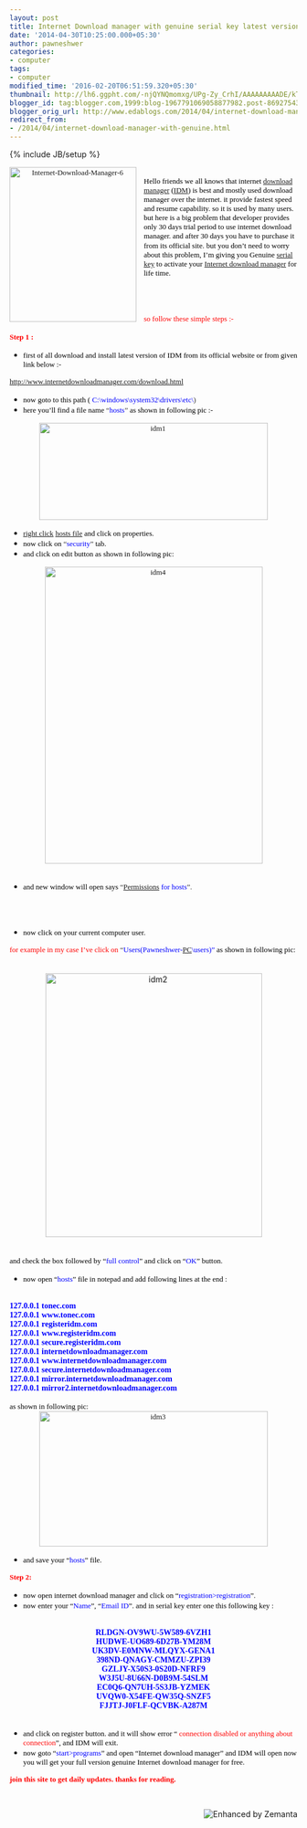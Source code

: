 ```yaml
---
layout: post
title: Internet Download manager with genuine serial key latest version
date: '2014-04-30T10:25:00.000+05:30'
author: pawneshwer
categories:
- computer
tags:
- computer
modified_time: '2016-02-20T06:51:59.320+05:30'
thumbnail: http://lh6.ggpht.com/-njQYNQmomxg/UPg-Zy_CrhI/AAAAAAAAADE/kTfMfSBPAvw/s72-c/Internet-Download-Manager-6_thumb%25255B1%25255D.jpg?imgmax=800
blogger_id: tag:blogger.com,1999:blog-1967791069058877982.post-8692754399856148408
blogger_orig_url: http://www.edablogs.com/2014/04/internet-download-manager-with-genuine.html
redirect_from:
- /2014/04/internet-download-manager-with-genuine.html
---
```


{% include JB/setup %}

<div dir="ltr" style="text-align: left;" trbidi="on"><div class="separator" style="clear: both; text-align: center;"><span style="clear: left; float: left; font-family: verdana; font-size: small; margin-bottom: 1em; margin-right: 1em;"><img alt="Internet-Download-Manager-6" border="0" src="http://lh6.ggpht.com/-njQYNQmomxg/UPg-Zy_CrhI/AAAAAAAAADE/kTfMfSBPAvw/Internet-Download-Manager-6_thumb%25255B1%25255D.jpg?imgmax=800" height="271" style="background-image: none; border-width: 0px; display: inline; padding-left: 0px; padding-right: 0px; padding-top: 0px;" title="Internet-Download-Manager-6" width="222" /></span></div><br /><span style="color: black; font-family: verdana; font-size: small;"><span style="font-size: small;">Hello friends we all knows that internet <a class="zem_slink" href="http://en.wikipedia.org/wiki/Download_manager" rel="wikipedia" target="_blank" title="Download manager">download manager</a> (<a class="zem_slink" href="http://en.wikipedia.org/wiki/Intelligent_dance_music" rel="wikipedia" target="_blank" title="Intelligent dance music">IDM</a>) is best and mostly used download manager over the internet. it provide fastest speed and resume capability. so it is used by many users</span>.</span>    <br /><span style="font-size: small;"><span style="color: black; font-family: verdana; font-size: small;"><span style="font-size: small;">but here is a big problem that developer provides only 30 days trial period to use internet download manager. and after 30 days you have to purchase it from its official site</span>.</span>      </span><span style="color: black; font-family: verdana; font-size: small;"><span style="font-size: small;">but you don’t need to worry about this problem, I’m giving you Genuine <a class="zem_slink" href="http://en.wikipedia.org/wiki/Product_key" rel="wikipedia" target="_blank" title="Product key">serial key</a> to activate your <a class="zem_slink" href="http://www.internetdownloadmanager.com/" rel="homepage" target="_blank" title="Internet Download Manager">Internet download manager</a> for life time</span>.</span>    <br /><span style="color: black; font-family: verdana; font-size: small;"><br /></span><span style="color: black; font-family: verdana; font-size: small;"><br /></span><span style="color: black; font-family: verdana; font-size: small;"><br /></span><span style="color: black; font-family: verdana; font-size: small;"><br /></span><span style="color: red; font-family: verdana; font-size: small;"><span style="font-size: small;">so follow these simple steps</span> :-</span>    <br /><span style="color: red; font-family: verdana; font-size: small;"><br /></span><span style="color: red; font-family: verdana; font-size: small;"><b><span style="font-size: small;">Step 1</span> :</b></span>    <br /><ul><li><span style="color: black; font-family: verdana; font-size: small;"><span style="font-size: small;">first of all download and install latest version of IDM from its official website or from given link below</span> :-</span> </li></ul><a href="http://sh.st/wIZRI" rel="nofollow" target="_blank"><span style="font-family: verdana; font-size: small;"><span style="font-size: small;">http://www.internetdownloadmanager.com/download.html</span></span></a>    <br /><ul><li><span style="font-family: verdana; font-size: small;"><span style="font-size: small;"><span style="color: black;">now goto to this path (</span><span style="color: #333333;"> <span style="color: blue;">C:\windows\system32\drivers\etc\</span>)</span></span></span> </li><li><span style="color: #333333; font-family: verdana; font-size: small;"><span style="font-size: small;"><span style="color: black;">here you’ll find a file name</span> “<span style="color: blue;">hosts</span>” </span><span style="color: black;"><span style="font-size: small;">as shown in following pic</span> :-</span></span> </li></ul><div style="text-align: center;"><a href="http://lh3.ggpht.com/-7THQae0QN-k/UPg-baZFnxI/AAAAAAAAADM/db5nU5zuuAM/s1600-h/idm1%25255B4%25255D.jpg"><span style="font-family: verdana; font-size: small;"><img alt="idm1" border="0" src="http://lh3.ggpht.com/-l0LYdFzKa70/UPg-dMPS8CI/AAAAAAAAADU/9LUAreM0jZ0/idm1_thumb%25255B2%25255D.jpg?imgmax=800" height="170" style="background-image: none; border-width: 0px; display: inline; padding-left: 0px; padding-right: 0px; padding-top: 0px;" title="idm1" width="400" /></span></a>    </div><ul><li><span style="color: black; font-family: verdana; font-size: small;"><span style="font-size: small;"><a class="zem_slink" href="http://en.wikipedia.org/wiki/Context_menu" rel="wikipedia" target="_blank" title="Context menu">right click</a> <a class="zem_slink" href="http://en.wikipedia.org/wiki/Hosts_%28file%29" rel="wikipedia" target="_blank" title="Hosts (file)">hosts file</a> and click on properties</span>.</span> </li><li><span style="color: #333333; font-family: verdana; font-size: small;"><span style="font-size: small;"><span style="color: black;">now click on</span> “<span style="color: blue;">security</span>” </span><span style="color: black;"><span style="font-size: small;">tab</span>.</span></span> </li><li><span style="color: black; font-family: verdana; font-size: small;"><span style="font-size: small;">and click on edit button as shown in following pic</span>:</span> </li></ul><div class="separator" style="clear: both; text-align: center;"><span style="font-family: verdana; font-size: small; margin-left: 1em; margin-right: 1em;"><img alt="idm4" border="0" src="http://lh5.ggpht.com/-jFjeToNuUgQ/UPg-gfx7njI/AAAAAAAAADk/YMROjOJga9c/idm4_thumb%25255B1%25255D.jpg?imgmax=800" height="520" style="background-image: none; border-width: 0px; display: inline; padding-left: 0px; padding-right: 0px; padding-top: 0px;" title="idm4" width="381" /></span></div><br /><ul><li><span style="color: #333333; font-family: verdana; font-size: small;"><span style="font-size: small;"><span style="color: black;">and new window will open says</span> “<span style="color: blue;"><a class="zem_slink" href="http://en.wikipedia.org/wiki/Filesystem_permissions" rel="wikipedia" target="_blank" title="Filesystem permissions">Permissions</a> for hosts</span>”.</span></span> </li></ul><span style="color: #333333; font-family: verdana; font-size: small;"></span>    <br /><span style="color: #333333; font-family: verdana; font-size: small;"></span>    <br /><ul><li><span style="color: black; font-family: verdana; font-size: small;"><span style="font-size: small;">now click on your current computer user</span>.</span> </li></ul><span style="font-size: small;"><span style="color: #333333; font-family: verdana; font-size: small;"><span style="font-size: small;"><span style="color: red;">for example in my case I’ve click on</span> “<span style="color: blue;">Users(Pawneshwer-<a class="zem_slink" href="http://en.wikipedia.org/wiki/Personal_computer" rel="wikipedia" target="_blank" title="Personal computer">PC</a>\users)” </span></span><span style="color: black;"><span style="font-size: small;">as shown in following pic</span>:</span></span></span><br /><span style="font-size: small;"><span style="color: #333333; font-family: verdana; font-size: small;"><span style="color: black;"><br /></span></span></span><br /><div class="separator" style="clear: both; text-align: center;"><a href="http://lh5.ggpht.com/-fw4q5Kpa-y4/UPg-iNk0C2I/AAAAAAAAADo/V9qQLN070gk/s1600-h/idm2%25255B3%25255D.jpg" style="margin-left: 1em; margin-right: 1em;"><img alt="idm2" border="0" src="http://lh5.ggpht.com/-4QQLKVoSaD8/UPg-jZefM3I/AAAAAAAAAD0/EZm8OA4IPY0/idm2_thumb%25255B1%25255D.jpg?imgmax=800" height="462" style="background-image: none; border-width: 0px; display: inline; padding-left: 0px; padding-right: 0px; padding-top: 0px;" title="idm2" width="379" /></a></div><span style="font-size: small;">      </span><span style="color: #333333; font-family: verdana; font-size: small;"></span>    <br /><br /><span style="color: black; font-family: verdana; font-size: small;"><span style="font-size: small;">and check the box followed by “<span style="color: blue;">full control</span>” and click on “<span style="color: blue;">OK</span>” button</span>.</span>    <br /><ul><li><span style="color: black; font-family: verdana; font-size: small;"><span style="font-size: small;">now open “<span style="color: blue;">hosts</span>” file in notepad and add following lines at the end</span> :</span> </li></ul><div align="left"><br /><div style="text-align: left;"><span style="color: blue; font-family: verdana;"><b>127.0.0.1 tonec.com</b></span></div><div style="text-align: left;"><span style="color: blue; font-family: verdana;"><b>127.0.0.1 www.tonec.com</b></span></div><div style="text-align: left;"><span style="color: blue; font-family: verdana;"><b>127.0.0.1 registeridm.com</b></span></div><div style="text-align: left;"><span style="color: blue; font-family: verdana;"><b>127.0.0.1 www.registeridm.com</b></span></div><div style="text-align: left;"><span style="color: blue; font-family: verdana;"><b>127.0.0.1 secure.registeridm.com</b></span></div><div style="text-align: left;"><span style="color: blue; font-family: verdana;"><b>127.0.0.1 internetdownloadmanager.com</b></span></div><div style="text-align: left;"><span style="color: blue; font-family: verdana;"><b>127.0.0.1 www.internetdownloadmanager.com</b></span></div><div style="text-align: left;"><span style="color: blue; font-family: verdana;"><b>127.0.0.1 secure.internetdownloadmanager.com</b></span></div><div style="text-align: left;"><span style="color: blue; font-family: verdana;"><b>127.0.0.1 mirror.internetdownloadmanager.com</b></span></div><div style="text-align: left;"><span style="color: blue; font-family: verdana;"><b>127.0.0.1 mirror2.internetdownloadmanager.com</b></span></div><span style="color: blue; font-family: verdana;"><b><br /></b></span></div><span style="color: black; font-family: verdana; font-size: small;"><span style="font-size: small;">as shown in following pic</span>:</span>    <br /><div style="text-align: center;"><a href="http://lh3.ggpht.com/-iUQF8NGSwhg/UPg-lVgNiYI/AAAAAAAAAD8/ndTdKTXBruI/s1600-h/idm3%25255B3%25255D.jpg"><span style="font-family: verdana; font-size: small;"><img alt="idm3" border="0" src="http://lh4.ggpht.com/-UbR47GI1JmQ/UPg-nGJrrmI/AAAAAAAAAEE/-aleQCGjtSw/idm3_thumb%25255B1%25255D.jpg?imgmax=800" height="237" style="background-image: none; border-width: 0px; display: inline; padding-left: 0px; padding-right: 0px; padding-top: 0px;" title="idm3" width="400" /></span></a>    </div><ul><li><span style="color: black; font-family: verdana; font-size: small;"><span style="font-size: small;">and save your “<span style="color: blue;">hosts</span>” file</span>.</span> </li></ul><span style="color: red; font-family: verdana; font-size: small;"><b><span style="font-size: small;">Step 2</span>:</b></span>    <br /><ul><li><span style="color: black; font-family: verdana; font-size: small;"><span style="font-size: small;">now open internet download manager and click on “<span style="color: blue;">registration&gt;registration</span>”.</span></span> </li><li><span style="color: black; font-family: verdana; font-size: small;"><span style="font-size: small;">now enter your “<span style="color: blue;">Name</span>”, “<span style="color: blue;">Email ID</span>”. and in serial key enter one this following key</span> :</span> </li></ul><br /><div style="text-align: center;"><span style="color: blue; font-family: verdana;"><b>RLDGN-OV9WU-5W589-6VZH1</b></span></div><div style="text-align: center;"><span style="color: blue; font-family: verdana;"><b>HUDWE-UO689-6D27B-YM28M</b></span></div><div style="text-align: center;"><span style="color: blue; font-family: verdana;"><b>UK3DV-E0MNW-MLQYX-GENA1</b></span></div><div style="text-align: center;"><span style="color: blue; font-family: verdana;"><b>398ND-QNAGY-CMMZU-ZPI39</b></span></div><div style="text-align: center;"><span style="color: blue; font-family: verdana;"><b>GZLJY-X50S3-0S20D-NFRF9</b></span></div><div style="text-align: center;"><span style="color: blue; font-family: verdana;"><b>W3J5U-8U66N-D0B9M-54SLM</b></span></div><div style="text-align: center;"><span style="color: blue; font-family: verdana;"><b>EC0Q6-QN7UH-5S3JB-YZMEK</b></span></div><div style="text-align: center;"><span style="color: blue; font-family: verdana;"><b>UVQW0-X54FE-QW35Q-SNZF5</b></span></div><div style="text-align: center;"><span style="color: blue; font-family: verdana;"><b>FJJTJ-J0FLF-QCVBK-A287M</b></span></div><br /><ul><li><span style="color: black; font-family: verdana; font-size: small;"><span style="font-size: small;">and click on register button. and it will show error “ <span style="color: red;">connection disabled or anything about connection</span>”, and IDM will exit</span>.</span> </li><li><span style="color: black; font-family: verdana; font-size: small;"><span style="font-size: small;">now goto “<span style="color: blue;">start&gt;programs</span>” and open “Internet download manager” and IDM will open now you will get your full version genuine Internet download manager for free</span>.</span> </li></ul><span style="color: red; font-family: verdana; font-size: small;"><b><span style="font-size: small;">join this site to get daily updates. thanks for reading</span>.</b></span>    <br /><span style="font-family: verdana; font-size: small;"></span>    <br /><span style="font-family: verdana; font-size: small;"></span><br /><div class="zemanta-pixie" style="height: 15px; margin-top: 10px;"><a class="zemanta-pixie-a" href="http://www.zemanta.com/?px" title="Enhanced by Zemanta"><img alt="Enhanced by Zemanta" class="zemanta-pixie-img" src="http://img.zemanta.com/zemified_e.png?x-id=8e105689-6d62-4c0a-a066-b87705e76394" style="border: none; float: right;" /></a></div></div>